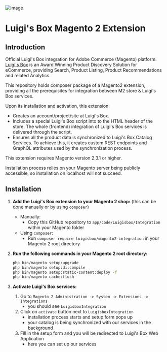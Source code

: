 ![image](https://www.luigisbox.com/app/uploads/2022/06/logo.svg)


# Luigi's Box Magento 2 Extension


## Introduction

Official Luigi's Box integration for Adobe Commerce (Magento) platform. [Luigi's Box](https://www.luigisbox.com) is an Award Winning Product Discovery Solution for eCommerce, providing Search, Product Listing, Product Recommendations and related Analytics.

This repository holds composer package of a Magento2 extension, providing all the prerequisites for integration between M2 store & Luigi's Box services. 

Upon its installation and activation, this extension: 
- Creates an account/project/site at Luigi's Box.
- Includes a special Luigi's Box script into to the HTML header of the store. The whole (frontend) integration of Luigi's Box services is delivered through the script.
- Ensures all the product data is synchronized to Luigi's Box Catalog Services. To achieve this, it creates custom REST endpoints and GraphQL attributes used by the synchronization process.

This extension requires Magento version 2.3.1 or higher.

Installation process relies on your Magento server being publicly accessible, so installation on localhost will not succeed.

## Installation

1. **Add the Luigi's Box extension to your Magento 2 shop:** (this can be done manually or by using `composer`)
    - Manually:
        - Copy this GitHub repository to `app/code/Luigisbox/Integration` within your Magento folder
    - Using `composer`:
        - Run `composer require luigisbox/magento2-integration` in your Magento 2 root directory

2. **Run the following commands in your Magento 2 root directory:**
    ```bash
    php bin/magento setup:upgrade
    php bin/magento setup:di:compile
    php bin/magento setup:static-content:deploy -f
    php bin/magento cache:flush
    ```

3. **Activate Luigi's Box services:**
    1. Go to `Magento 2 Administration -> System -> Extensions -> Integrations`
        - you should see `LuigisboxIntegration`
    2. Click on `activate` button next to `LuigisboxIntegration`
        - installation process starts and setup form pops up
        - your catalog is being synchronized with our services in the background
    3. Fill in the setup form and you will be redirected to Luigi's Box Web Application
        - here you can set up our services
